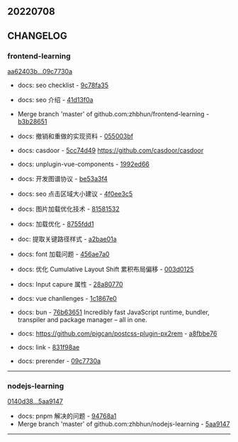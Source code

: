 ## 20220708

## CHANGELOG

### frontend-learning

[aa62403b...09c7730a](https://github.com/zhbhun/frontend-learning/compare/aa62403b...09c7730a)

* docs: seo checklist - [9c78fa35](https://github.com/zhbhun/frontend-learning/commit/9c78fa3577e5b7ca4d8c84703db818a0ee59c8c7)
* docs: seo 介绍 - [41d13f0a](https://github.com/zhbhun/frontend-learning/commit/41d13f0a305214779ab042db889b77da52623b35)
* Merge branch 'master' of github.com:zhbhun/frontend-learning - [b3b28651](https://github.com/zhbhun/frontend-learning/commit/b3b286513490d02de3d574bac7474f2252b9dc3f)
* docs: 撤销和重做的实现资料 - [055003bf](https://github.com/zhbhun/frontend-learning/commit/055003bf213c0378d37faa963cd5601f20456374)
* docs: casdoor - [5cc74d49](https://github.com/zhbhun/frontend-learning/commit/5cc74d49a5300fbae98ce89cf8615ba6701ffcda)
    https://github.com/casdoor/casdoor
    

* docs: unplugin-vue-components - [1992ed66](https://github.com/zhbhun/frontend-learning/commit/1992ed66dd1336b426db7d6f3a7f44318d0cf316)
* docs: 开发图谱协议 - [be53a3f4](https://github.com/zhbhun/frontend-learning/commit/be53a3f4d87d1c03875ec21a285d8624977e54b0)
* docs: seo 点击区域大小建议 - [4f0ee3c5](https://github.com/zhbhun/frontend-learning/commit/4f0ee3c5677247ea38fbfaeebf03de6d4939d52d)
* docs: 图片加载优化技术 - [81581532](https://github.com/zhbhun/frontend-learning/commit/8158153215b932f656db5d5ac05368d68c37ecab)
* docs: 加载优化 - [8755fdd1](https://github.com/zhbhun/frontend-learning/commit/8755fdd124a1cb86b313fd6bc20ed9bfe23524db)
* doc: 提取关键路径样式 - [a2bae01a](https://github.com/zhbhun/frontend-learning/commit/a2bae01a5a3573267fe51df203c79fb6a2983aa1)
* docs: font 加载问题 - [456ae7a0](https://github.com/zhbhun/frontend-learning/commit/456ae7a0bda80945b8d2ad08d86b0f5c0bff4ecc)
* docs: 优化 Cumulative Layout Shift 累积布局偏移 - [003d0125](https://github.com/zhbhun/frontend-learning/commit/003d01258fea7e46bfa2f64f00dd40dc6172751f)
* docs: Input capure 属性 - [28a80770](https://github.com/zhbhun/frontend-learning/commit/28a8077022e5dc253210f6af4fdc0ef3c62801c1)
* docs: vue chanllenges - [1c1867e0](https://github.com/zhbhun/frontend-learning/commit/1c1867e06d2d975fc8c9746c73d1c7dccbef3258)
* docs: bun - [76b63651](https://github.com/zhbhun/frontend-learning/commit/76b63651545b93ac9cda45fa187fe26ce0f60139)
    Incredibly fast JavaScript runtime, bundler, transpiler and package manager – all in one.
    

* docs: https://github.com/pigcan/postcss-plugin-px2rem - [a8fbbe76](https://github.com/zhbhun/frontend-learning/commit/a8fbbe768634f5bee3db88fccafa00d0b79a183a)
* docs: link - [831f98ae](https://github.com/zhbhun/frontend-learning/commit/831f98aea8fcfb23a2211844805745d553505d27)
* docs: prerender - [09c7730a](https://github.com/zhbhun/frontend-learning/commit/09c7730a277e4e7d08a9a5c94d073269983fc3f0)

---

### nodejs-learning

[0140d38...5aa9147](https://github.com/zhbhun/nodejs-learning/compare/0140d38...5aa9147)

* docs: pnpm 解决的问题 - [94768a1](https://github.com/zhbhun/nodejs-learning/commit/94768a1177cdcc240c7a799b846927c3bdc15213)
* Merge branch 'master' of github.com:zhbhun/nodejs-learning - [5aa9147](https://github.com/zhbhun/nodejs-learning/commit/5aa91479b5c48bdb4a968456d350b779255e95c0)

---

